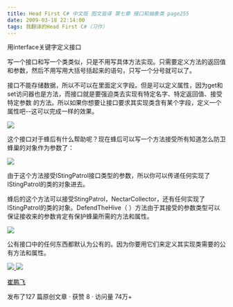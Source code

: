 ```yaml
---
title: Head First C# 中文版 图文皆译 第七章 接口和抽象类 page255
date: 2009-03-18 22:14:00
tags: 我翻译的Head First C#（习作）
---
```

用interface关键字定义接口

写一个接口和写一个类类似，只是不用写具体方法实现。只需要定义方法的返回值和参数，然后不用写用大括号括起来的语句，只写一个分号就可以了。

接口不能存储数据，所以不可以在里面定义字段。但是可以定义属性，因为get和set访问器也是方法，而接口就是要强迫类去实现有特定名字、特定返回值、接受特定参数
的方法。所以如果你想要让接口要求其实现类含有某个字段，定义一个属性吧--这可以完成一样的效果。

![](https://p-blog.csdn.net/images/p_blog_csdn_net/cuipengfei1/EntryImages/20090318/2009-03-18_21-52-49.jpg)

这个接口对于蜂后有什么帮助呢？现在蜂后可以写一个方法接受所有知道怎么防卫蜂巢的对象作为参数了：

![](https://p-blog.csdn.net/images/p_blog_csdn_net/cuipengfei1/EntryImages/20090318/2009-03-18_22-04-22.jpg)

由于这个方法接受IStingPatrol接口类型的参数，所以你可以传递任何实现了IStingPatrol的类的对象进去。

蜂后的这个方法可以接受StingPatrol，NectarCollector，还有任何实现了IStingPatrol的类的对象。DefendTheHive（
）方法由于其接受的参数类型可以保证接收来的参数肯定有保护蜂巢所需的方法和属性。

![](https://p-blog.csdn.net/images/p_blog_csdn_net/cuipengfei1/EntryImages/20090318/2009-03-18_22-09-29.jpg)

公有接口中的任何东西都默认为公有的。因为你要用它们来定义其实现类需要的公有方法和属性。



[ ![](https://profile.csdnimg.cn/5/2/5/3_cuipengfei1)
![](https://g.csdnimg.cn/static/user-reg-year/1x/11.png)
](https://blog.csdn.net/cuipengfei1)

[ 崔鹏飞 ](https://blog.csdn.net/cuipengfei1)

发布了127 篇原创文章  ·  获赞 8  ·  访问量 74万+

